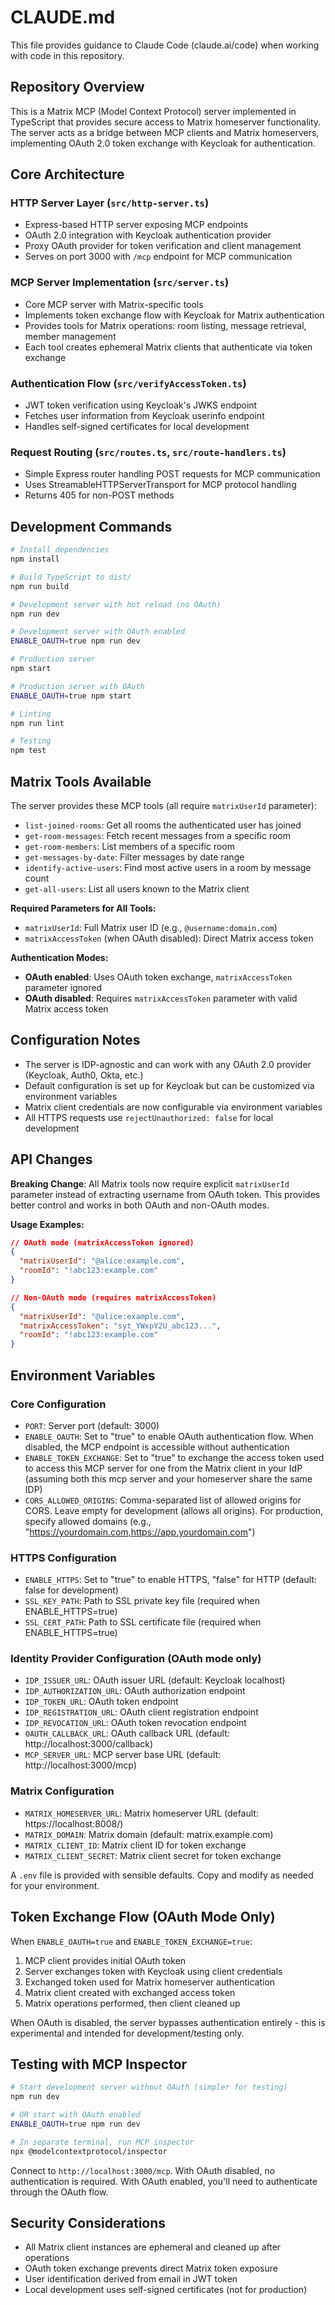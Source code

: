 # CLAUDE.md

This file provides guidance to Claude Code (claude.ai/code) when working with code in this repository.

## Repository Overview

This is a Matrix MCP (Model Context Protocol) server implemented in TypeScript that provides secure access to Matrix homeserver functionality. The server acts as a bridge between MCP clients and Matrix homeservers, implementing OAuth 2.0 token exchange with Keycloak for authentication.

## Core Architecture

### HTTP Server Layer (`src/http-server.ts`)

- Express-based HTTP server exposing MCP endpoints
- OAuth 2.0 integration with Keycloak authentication provider
- Proxy OAuth provider for token verification and client management
- Serves on port 3000 with `/mcp` endpoint for MCP communication

### MCP Server Implementation (`src/server.ts`)

- Core MCP server with Matrix-specific tools
- Implements token exchange flow with Keycloak for Matrix authentication
- Provides tools for Matrix operations: room listing, message retrieval, member management
- Each tool creates ephemeral Matrix clients that authenticate via token exchange

### Authentication Flow (`src/verifyAccessToken.ts`)

- JWT token verification using Keycloak's JWKS endpoint
- Fetches user information from Keycloak userinfo endpoint
- Handles self-signed certificates for local development

### Request Routing (`src/routes.ts`, `src/route-handlers.ts`)

- Simple Express router handling POST requests for MCP communication
- Uses StreamableHTTPServerTransport for MCP protocol handling
- Returns 405 for non-POST methods

## Development Commands

```bash
# Install dependencies
npm install

# Build TypeScript to dist/
npm run build

# Development server with hot reload (no OAuth)
npm run dev

# Development server with OAuth enabled
ENABLE_OAUTH=true npm run dev

# Production server
npm start

# Production server with OAuth
ENABLE_OAUTH=true npm start

# Linting
npm run lint

# Testing
npm test
```

## Matrix Tools Available

The server provides these MCP tools (all require `matrixUserId` parameter):

- `list-joined-rooms`: Get all rooms the authenticated user has joined
- `get-room-messages`: Fetch recent messages from a specific room
- `get-room-members`: List members of a specific room
- `get-messages-by-date`: Filter messages by date range
- `identify-active-users`: Find most active users in a room by message count
- `get-all-users`: List all users known to the Matrix client

**Required Parameters for All Tools:**

- `matrixUserId`: Full Matrix user ID (e.g., `@username:domain.com`)
- `matrixAccessToken` (when OAuth disabled): Direct Matrix access token

**Authentication Modes:**

- **OAuth enabled**: Uses OAuth token exchange, `matrixAccessToken` parameter ignored
- **OAuth disabled**: Requires `matrixAccessToken` parameter with valid Matrix access token

## Configuration Notes

- The server is IDP-agnostic and can work with any OAuth 2.0 provider (Keycloak, Auth0, Okta, etc.)
- Default configuration is set up for Keycloak but can be customized via environment variables
- Matrix client credentials are now configurable via environment variables
- All HTTPS requests use `rejectUnauthorized: false` for local development

## API Changes

**Breaking Change**: All Matrix tools now require explicit `matrixUserId` parameter instead of extracting username from OAuth token. This provides better control and works in both OAuth and non-OAuth modes.

**Usage Examples:**

```json
// OAuth mode (matrixAccessToken ignored)
{
  "matrixUserId": "@alice:example.com",
  "roomId": "!abc123:example.com"
}

// Non-OAuth mode (requires matrixAccessToken)
{
  "matrixUserId": "@alice:example.com",
  "matrixAccessToken": "syt_YWxpY2U_abc123...",
  "roomId": "!abc123:example.com"
}
```

## Environment Variables

### Core Configuration

- `PORT`: Server port (default: 3000)
- `ENABLE_OAUTH`: Set to "true" to enable OAuth authentication flow. When disabled, the MCP endpoint is accessible without authentication
- `ENABLE_TOKEN_EXCHANGE`: Set to "true" to exchange the access token used to access this MCP server for one from the Matrix client in your IdP (assuming both this mcp server and your homeserver share the same IDP)
- `CORS_ALLOWED_ORIGINS`: Comma-separated list of allowed origins for CORS. Leave empty for development (allows all origins). For production, specify allowed domains (e.g., "https://yourdomain.com,https://app.yourdomain.com")

### HTTPS Configuration

- `ENABLE_HTTPS`: Set to "true" to enable HTTPS, "false" for HTTP (default: false for development)
- `SSL_KEY_PATH`: Path to SSL private key file (required when ENABLE_HTTPS=true)
- `SSL_CERT_PATH`: Path to SSL certificate file (required when ENABLE_HTTPS=true)

### Identity Provider Configuration (OAuth mode only)

- `IDP_ISSUER_URL`: OAuth issuer URL (default: Keycloak localhost)
- `IDP_AUTHORIZATION_URL`: OAuth authorization endpoint
- `IDP_TOKEN_URL`: OAuth token endpoint
- `IDP_REGISTRATION_URL`: OAuth client registration endpoint
- `IDP_REVOCATION_URL`: OAuth token revocation endpoint
- `OAUTH_CALLBACK_URL`: OAuth callback URL (default: http://localhost:3000/callback)
- `MCP_SERVER_URL`: MCP server base URL (default: http://localhost:3000/mcp)

### Matrix Configuration

- `MATRIX_HOMESERVER_URL`: Matrix homeserver URL (default: https://localhost:8008/)
- `MATRIX_DOMAIN`: Matrix domain (default: matrix.example.com)
- `MATRIX_CLIENT_ID`: Matrix client ID for token exchange
- `MATRIX_CLIENT_SECRET`: Matrix client secret for token exchange

A `.env` file is provided with sensible defaults. Copy and modify as needed for your environment.

## Token Exchange Flow (OAuth Mode Only)

When `ENABLE_OAUTH=true` and `ENABLE_TOKEN_EXCHANGE=true`:

1. MCP client provides initial OAuth token
2. Server exchanges token with Keycloak using client credentials
3. Exchanged token used for Matrix homeserver authentication
4. Matrix client created with exchanged access token
5. Matrix operations performed, then client cleaned up

When OAuth is disabled, the server bypasses authentication entirely - this is experimental and intended for development/testing only.

## Testing with MCP Inspector

```bash
# Start development server without OAuth (simpler for testing)
npm run dev

# OR start with OAuth enabled
ENABLE_OAUTH=true npm run dev

# In separate terminal, run MCP inspector
npx @modelcontextprotocol/inspector
```

Connect to `http://localhost:3000/mcp`. With OAuth disabled, no authentication is required. With OAuth enabled, you'll need to authenticate through the OAuth flow.

## Security Considerations

- All Matrix client instances are ephemeral and cleaned up after operations
- OAuth token exchange prevents direct Matrix token exposure
- User identification derived from email in JWT token
- Local development uses self-signed certificates (not for production)
